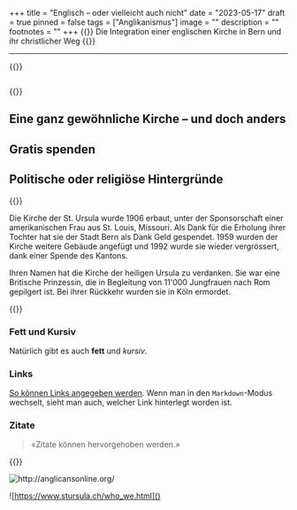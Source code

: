 +++
title = "Englisch – oder vielleicht auch nicht"
date = "2023-05-17"
draft = true
pinned = false
tags = ["Anglikanismus"]
image = ""
description = ""
footnotes = ""
+++
{{<lead>}}
Die Integration einer englischen Kirche in Bern und ihr christlicher Weg
{{</lead>}}

- - -

{{<box>}}

![]()

{{<box>}}



## Eine ganz gewöhnliche Kirche – und doch anders



## Gratis spenden



## Politische oder religiöse Hintergründe





{{<box>}}

Die Kirche der St. Ursula wurde 1906 erbaut, unter der Sponsorschaft einer amerikanischen Frau aus St. Louis, Missouri. Als Dank für die Erholung ihrer Tochter hat sie der Stadt Bern als Dank Geld gespendet. 1959 wurden der Kirche weitere Gebäude angefügt und 1992 wurde sie wieder vergrössert, dank einer Spende des Kantons.

Ihren Namen hat die Kirche der heiligen Ursula zu verdanken. Sie war eine Britische Prinzessin, die in Begleitung von 11'000 Jungfrauen nach Rom gepilgert ist. Bei ihrer Rückkehr wurden sie in Köln ermordet.

{{<box>}}

### Fett und Kursiv

Natürlich gibt es auch **fett** und *kursiv*.

### Links

[So können Links angegeben werden](https://www.lilo.blog). Wenn man in den `Markdown`-Modus wechselt, sieht man auch, welcher Link hinterlegt worden ist.

### Zitate

> «Zitate können hervorgehoben werden.»





{{<box>}}

![<http://anglicansonline.org/>]()

![https://www.stursula.ch/who_we.html]()